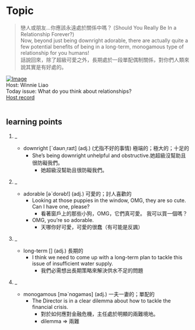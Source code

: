# Topic

> 戀人或朋友...你應該永遠處於關係中嗎？ (Should You Really Be In a Relationship Forever?) <br>
> Now, beyond just being downright adorable, there are actually quite a few potential benefits of being in a long-term, monogamous type of relationship for you humans! <br>
> 話說回來，除了超級可愛之外，長期處於一段單配偶制關係，對你們人類來說其實是有好處的。 <br>

[![Image](https://cdn.voicetube.com/assets/thumbnails/b0YJIV9-mNE.jpg)](https://www.youtube.com/embed/b0YJIV9-mNE?rel=0&showinfo=0&cc_load_policy=0&controls=1&autoplay=1&iv_load_policy=3&playsinline=1&wmode=transparent&start=60&end=70&enablejsapi=1&origin=https://tw.voicetube.com&widgetid=1)<br>
Host: Winnie Liao
<br>Today issue: What do you think about relationships?
<br>
[Host record](https://cdn.voicetube.com/tmp/everyday_records/callmeboss901/2918.mp3)
<br><br>
## learning points
1. _
	* downright [ˋdaʊn͵raɪt] (adj.) (尤指不好的事情) 極端的；極大的；十足的
        - She’s being downright unhelpful and obstructive.她超級沒幫助且很防礙我們。
            + 她超級沒幫助且很防礙我們。

2. _
	* adorable [əˋdorəb!] (adj.) 可愛的；討人喜歡的
        - Looking at those puppies in the window, OMG, they are so cute. Can I have one, please?
            + 看著窗戶上的那些小狗，OMG，它們真可愛。 我可以買一個嗎？
        - OMG, you’re so adorable.
            + 天哪你好可愛，可愛的很蠢（有可能是反諷）

3. _
	* long-term [] (adj.) 長期的
        - I think we need to come up with a long-term plan to tackle this issue of insufficient water supply.
            + 我們必需想出長期策略來解決供水不足的問題

4. _
	* monogamous [məˋnɑgəməs] (adj.) 一夫一妻的；單配的
        - The Director is in a clear dilemma about how to tackle the financial crisis.
            + 對於如何應對金融危機，主任處於明顯的兩難境地。
            + dilemma => 兩難
